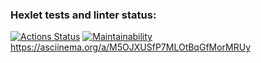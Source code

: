 ### Hexlet tests and linter status:
[![Actions Status](https://github.com/Razor718/python-project-49/actions/workflows/hexlet-check.yml/badge.svg)](https://github.com/Razor718/python-project-49/actions)
[![Maintainability](https://api.codeclimate.com/v1/badges/02ec0c1bef63b09dda0c/maintainability)](https://codeclimate.com/github/Razor718/python-project-49/maintainability)
https://asciinema.org/a/M5OJXUSfP7MLOtBqGfMorMRUy
